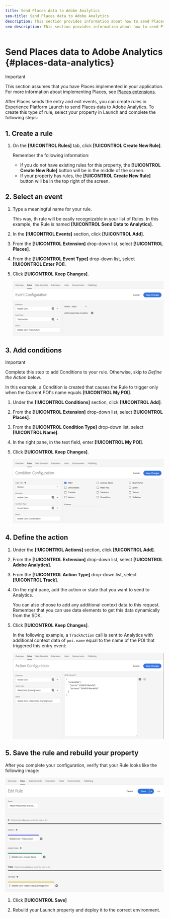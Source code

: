 ```yaml
---
title: Send Places data to Adobe Analytics
seo-title: Send Places data to Adobe Analytics
description: This section provides information about how to send Places data to Analytics.
seo-description: This section provides information about how to send Places data to Analytics. 
---
```


# Send Places data to Adobe Analytics {#places-data-analytics}


>[!IMPORTANT]
>
>This section assumes that you have Places implemented in your application. For more information about implementing Places, see [Places extensions](/help/places-ext-aep-sdks/places-extension/places-extension.md).

After Places sends the entry and exit events, you can create rules in Experience Platform Launch to send Places data to Adobe Analytics. To create this type of rule, select your property in Launch and complete the following steps:

## 1. Create a rule

1. On the **[!UICONTROL Rules]** tab, click **[!UICONTROL Create New Rule]**.

    Remember the following information:

    * If you do not have existing rules for this property, the **[!UICONTROL Create New Rule]** button will be in the middle of the screen.
    * If your property has rules, the **[!UICONTROL Create New Rule]** button will be in the top right of the screen.

## 2. Select an event

1. Type a meaningful name for your rule.

    This way, th rule will be easily recognizable in your list of Rules. In this example, the Rule is named **[!UICONTROL Send Data to Analytics]**.

1. In the **[!UICONTROL Events]** section, click **[!UICONTROL Add]**.

1. From the **[!UICONTROL Extension]** drop-down list, select **[!UICONTROL Places]**.

1. From the **[!UICONTROL Event Type]** drop-down list, select **[!UICONTROL Enter POI]**.

1. Click **[!UICONTROL Keep Changes]**.

   !["select an event"](/help/assets/ad-setEvent_use-analytics-data.png)


## 3. Add conditions

>[!IMPORTANT]
>
>Complete this step to add Conditions to your rule. Otherwise, skip to *Define the Action* below.

In this example, a Condition is created that causes the Rule to trigger only when the Current POI's name equals **[!UICONTROL My POI]**.

1. Under the **[!UICONTROL Conditions]** section, click **[!UICONTROL Add]**.

1. From the **[!UICONTROL Extension]** drop-down list, select **[!UICONTROL Places]**.

1. From the **[!UICONTROL Condition Type]** drop-down list, select **[!UICONTROL Name]**.

1. In the right pane, in the text field, enter **[!UICONTROL My POI]**.

1. Click **[!UICONTROL Keep Changes]**.

   !["set a condition"](/help/assets/ad-setCondition_use-analytics-data.png)


## 4. Define the action

1. Under the **[!UICONTROL Actions]** section, click **[!UICONTROL Add]**.

1. From the **[!UICONTROL Extension]** drop-down list, select **[!UICONTROL Adobe Analytics]**.  

1. From the **[!UICONTROL Action Type]** drop-down list, select **[!UICONTROL Track]**.

1. On the right pane, add the action or state that you want to send to Analytics. 

    You can also choose to add any additional context data to this request. Remember that you can use data elements to get this data dynamically from the SDK.

1. Click **[!UICONTROL Keep Changes]**.

    In the following example, a `TrackAction` call is sent to Analytics with additional context data of `poi.name` equal to the name of the POI that triggered this entry event:

    !["set an action"](/help/assets/ad-setAction_use-analytics-data.png)

## 5. Save the rule and rebuild your property

After you complete your configuration, verify that your Rule looks like the following image:

!["rule is created"](/help/assets/ad-ruleComplete_use-analytics-data.png)

1. Click **[!UICONTROL Save]**

1. Rebuild your Launch property and deploy it to the correct environment.

